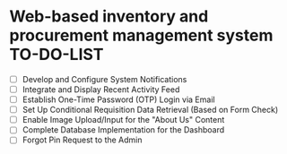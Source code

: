 # Web-based inventory and procurement management system TO-DO-LIST

- [ ] Develop and Configure System Notifications
- [ ] Integrate and Display Recent Activity Feed
- [ ] Establish One-Time Password (OTP) Login via Email
- [ ] Set Up Conditional Requisition Data Retrieval (Based on Form Check)
- [ ] Enable Image Upload/Input for the "About Us" Content
- [ ] Complete Database Implementation for the Dashboard
- [ ] Forgot Pin Request to the Admin
